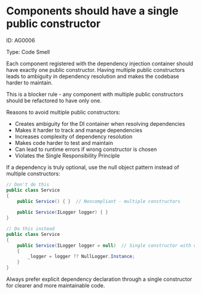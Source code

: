 ﻿# Components should have a single public constructor

ID: AG0006

Type: Code Smell

Each component registered with the dependency injection container should have exactly one public constructor. Having multiple public constructors leads to ambiguity in dependency resolution and makes the codebase harder to maintain.

This is a blocker rule - any component with multiple public constructors should be refactored to have only one.

Reasons to avoid multiple public constructors:

- Creates ambiguity for the DI container when resolving dependencies 
- Makes it harder to track and manage dependencies
- Increases complexity of dependency resolution
- Makes code harder to test and maintain
- Can lead to runtime errors if wrong constructor is chosen
- Violates the Single Responsibility Principle

If a dependency is truly optional, use the null object pattern instead of multiple constructors:

```csharp
// Don't do this
public class Service
{
    public Service() { }  // Noncompliant - multiple constructors
    
    public Service(ILogger logger) { }
}

// Do this instead
public class Service
{
    public Service(ILogger logger = null)  // Single constructor with optional dependency
    {
        _logger = logger ?? NullLogger.Instance;
    }
}
```

Always prefer explicit dependency declaration through a single constructor for clearer and more maintainable code.
